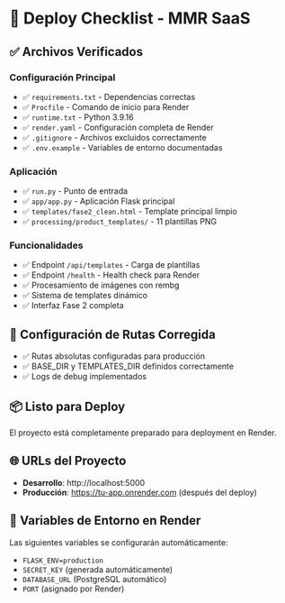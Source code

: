 # 🚀 Deploy Checklist - MMR SaaS

## ✅ Archivos Verificados

### Configuración Principal
- ✅ `requirements.txt` - Dependencias correctas
- ✅ `Procfile` - Comando de inicio para Render
- ✅ `runtime.txt` - Python 3.9.16
- ✅ `render.yaml` - Configuración completa de Render
- ✅ `.gitignore` - Archivos excluidos correctamente
- ✅ `.env.example` - Variables de entorno documentadas

### Aplicación
- ✅ `run.py` - Punto de entrada
- ✅ `app/app.py` - Aplicación Flask principal
- ✅ `templates/fase2_clean.html` - Template principal limpio
- ✅ `processing/product_templates/` - 11 plantillas PNG

### Funcionalidades
- ✅ Endpoint `/api/templates` - Carga de plantillas
- ✅ Endpoint `/health` - Health check para Render
- ✅ Procesamiento de imágenes con rembg
- ✅ Sistema de templates dinámico
- ✅ Interfaz Fase 2 completa

## 🔧 Configuración de Rutas Corregida
- ✅ Rutas absolutas configuradas para producción
- ✅ BASE_DIR y TEMPLATES_DIR definidos correctamente
- ✅ Logs de debug implementados

## 📦 Listo para Deploy
El proyecto está completamente preparado para deployment en Render.

## 🌐 URLs del Proyecto
- **Desarrollo**: http://localhost:5000
- **Producción**: https://tu-app.onrender.com (después del deploy)

## 🔑 Variables de Entorno en Render
Las siguientes variables se configurarán automáticamente:
- `FLASK_ENV=production`
- `SECRET_KEY` (generada automáticamente)
- `DATABASE_URL` (PostgreSQL automático)
- `PORT` (asignado por Render)